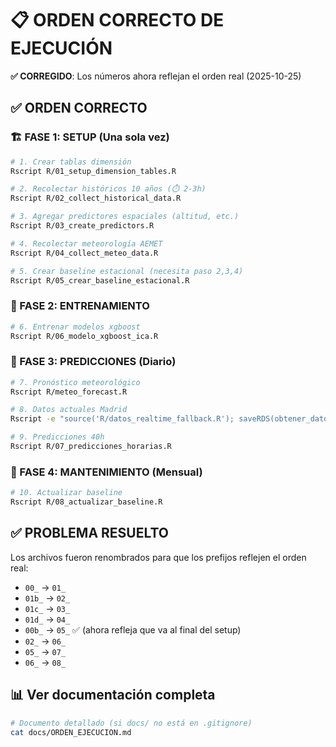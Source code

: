 # 📋 ORDEN CORRECTO DE EJECUCIÓN

**✅ CORREGIDO**: Los números ahora reflejan el orden real (2025-10-25)

## ✅ ORDEN CORRECTO

### 🏗️ FASE 1: SETUP (Una sola vez)
```bash
# 1. Crear tablas dimensión
Rscript R/01_setup_dimension_tables.R

# 2. Recolectar históricos 10 años (⏱️ 2-3h)
Rscript R/02_collect_historical_data.R

# 3. Agregar predictores espaciales (altitud, etc.)
Rscript R/03_create_predictors.R

# 4. Recolectar meteorología AEMET
Rscript R/04_collect_meteo_data.R

# 5. Crear baseline estacional (necesita paso 2,3,4)
Rscript R/05_crear_baseline_estacional.R
```

### 🤖 FASE 2: ENTRENAMIENTO
```bash
# 6. Entrenar modelos xgboost
Rscript R/06_modelo_xgboost_ica.R
```

### 🔄 FASE 3: PREDICCIONES (Diario)
```bash
# 7. Pronóstico meteorológico
Rscript R/meteo_forecast.R

# 8. Datos actuales Madrid
Rscript -e "source('R/datos_realtime_fallback.R'); saveRDS(obtener_datos_tiempo_real(), 'data/realtime/datos_prediccion_latest.rds')"

# 9. Predicciones 40h
Rscript R/07_predicciones_horarias.R
```

### 🔧 FASE 4: MANTENIMIENTO (Mensual)
```bash
# 10. Actualizar baseline
Rscript R/08_actualizar_baseline.R
```

## ✅ PROBLEMA RESUELTO

Los archivos fueron renombrados para que los prefijos reflejen el orden real:
- `00_` → `01_`
- `01b_` → `02_`
- `01c_` → `03_`
- `01d_` → `04_`
- `00b_` → `05_` ✅ (ahora refleja que va al final del setup)
- `02_` → `06_`
- `05_` → `07_`
- `06_` → `08_`

## 📊 Ver documentación completa

```bash
# Documento detallado (si docs/ no está en .gitignore)
cat docs/ORDEN_EJECUCION.md
```
